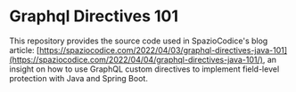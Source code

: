 # Graphql Directives 101

This repository provides the source code used in SpazioCodice's blog article: [https://spaziocodice.com/2022/04/03/graphql-directives-java-101](https://spaziocodice.com/2022/04/04/graphql-directives-java-101/), an insight on how to use GraphQL custom directives to implement field-level protection with Java and Spring Boot.


